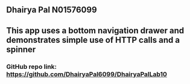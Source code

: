 ## Dhairya Pal N01576099
## This app uses a bottom navigation drawer and demonstrates simple use of HTTP calls and a spinner
### GitHub repo link: https://github.com/DhairyaPal6099/DhairyaPalLab10
